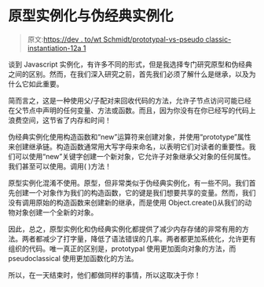 # 原型实例化与伪经典实例化

> 原文:[https://dev . to/wt Schmidt/prototypal-vs-pseudo classic-instantiation-12a 1](https://dev.to/wtschmidt/prototypal-vs-pseudoclassical-instantiation-12a1)

谈到 Javascript 实例化，有许多不同的形式，但是我选择专门研究原型和伪经典之间的区别。然而，在我们深入研究之前，首先我们必须了解什么是继承，以及为什么它如此重要。

简而言之，这是一种使用父/子配对来回收代码的方法，允许子节点访问可能已经在父节点中声明的任何变量、方法或函数。而且，因为你没有在你已经写的代码上浪费空间，这节省了内存和时间！

伪经典实例化使用构造函数和“new”运算符来创建对象，并使用“prototype”属性来创建继承链。构造函数通常用大写字母来命名，以表明它们对读者的重要性。我们可以使用“new”关键字创建一个新对象，它允许子对象继承父对象的任何属性。我们甚至可以使用。调用( )方法！

原型实例化混淆不使用。原型，但非常类似于伪经典实例化，有一些不同。我们首先创建一个对象作为我们的构造函数，它的键是我们想要共享的变量。然而，我们没有调用原始的构造函数来创建新的继承，而是使用 Object.create()从我们的动物对象创建一个全新的对象。

因此，总之，原型实例化和伪经典实例化都提供了减少内存存储的非常有用的方法。两者都减少了打字量，降低了语法错误的几率。两者都更加系统化，允许更有组织的代码。唯一真正的区别是，prototypal 使用更加面向对象的方法，而 pseudoclassical 使用更加函数化的方法。

所以，在一天结束时，他们都做同样的事情，所以这取决于你！